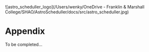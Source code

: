 ![astro_scheduller_logo](/Users/wenky/OneDrive - Franklin & Marshall College/SHAO/AstroScheduller/docs/src/astro_scheduller.jpg)

# Appendix

To be completed...


